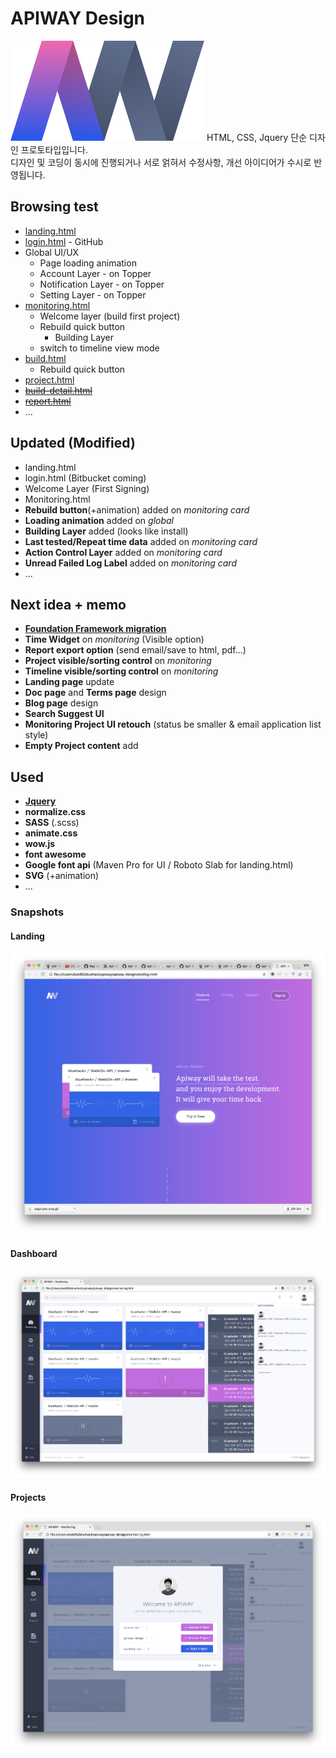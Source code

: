 # APIWAY Design

![logo](https://github.com/ApiWay/apiway-design/blob/master/img/logo.png)
HTML, CSS, Jquery 단순 디자인 프로토타입입니다.  
디자인 및 코딩이 동시에 진행되거나 서로 얽혀서 수정사항, 개선 아이디어가 수시로 반영됩니다.



## Browsing test

- [landing.html](landing.html)
- [login.html](login.html) - GitHub
- Global UI/UX
  - Page loading animation
  - Account Layer - on Topper
  - Notification Layer - on Topper
  - Setting Layer - on Topper
- [monitoring.html](monitoring.html)
  - Welcome layer (build first project)
  - Rebuild quick button
    - Building Layer
  - switch to timeline view mode
- [build.html](build.html)
  - Rebuild quick button
- [project.html](project.html)
- ~~[build-detail.html](build-detail.html)~~
- [~~report.html~~](report.html)
- ...




## Updated (Modified)

- landing.html
- login.html (Bitbucket coming)
- Welcome Layer (First Signing)
- Monitoring.html
- **Rebuild button**(+animation) added on *monitoring card*
- **Loading animation** added on *global*
- **Building Layer** added (looks like install)
- **Last tested/Repeat time data** added on *monitoring card*
- **Action Control Layer** added on *monitoring card*
- **Unread Failed Log Label** added on *monitoring card*
- ...




## Next idea + memo

- [**<u>Foundation Framework migration</u>**](https://foundation.zurb.com/)
- **Time Widget** on *monitoring* (Visible option)
- **Report export option** (send email/save to html, pdf...)
- **Project visible/sorting control** on *monitoring*
- **Timeline visible/sorting control** on *monitoring*
- **Landing page** update
- **Doc page** and **Terms page** design
- **Blog page** design
- **Search Suggest UI**
- **Monitoring Project UI retouch**
  (status be smaller & email application list style)
- **Empty Project content** add




## Used

- [**Jquery**](https://jquery.com/)
- **normalize.css**
- **SASS** (.scss)
- **animate.css**
- **wow.js**
- **font awesome**
- **Google font api** (Maven Pro for UI / Roboto Slab for landing.html)
- **SVG** (+animation)
- ...

### Snapshots
#### Landing
![landing](https://github.com/ApiWay/apiway-design/blob/master/docs/img/landing.png)
#### Dashboard
![dashboard](https://github.com/ApiWay/apiway-design/blob/master/docs/img/dashboard.png)
#### Projects
![projects](https://github.com/ApiWay/apiway-design/blob/master/docs/img/projects.png)
